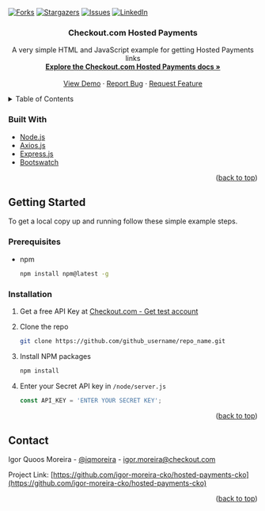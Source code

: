 <div id="top"></div>

[![Forks][forks-shield]][forks-url]
[![Stargazers][stars-shield]][stars-url]
[![Issues][issues-shield]][issues-url]
[![LinkedIn][linkedin-shield]][linkedin-url]

<h3 align="center">Checkout.com Hosted Payments</h3>

  <p align="center">
    A very simple HTML and JavaScript example for getting Hosted Payments links
    <br />
    <a href="https://www.checkout.com/docs/integrate/hosted-payments-page"><strong>Explore the Checkout.com Hosted Payments docs »</strong></a>
    <br />
    <br />
    <a href="https://github.com/igor-moreira-cko/hosted-payments-cko">View Demo</a>
    ·
    <a href="https://github.com/igor-moreira-cko/hosted-payments-cko/issues">Report Bug</a>
    ·
    <a href="https://github.com/igor-moreira-cko/hosted-payments-cko/issues">Request Feature</a>
  </p>
</div>



<!-- TABLE OF CONTENTS -->
<details>
  <summary>Table of Contents</summary>
  <ol>
    <li>
      <a href="#about-the-project">About The Project</a>
      <ul>
        <li><a href="#built-with">Built With</a></li>
      </ul>
    </li>
    <li>
      <a href="#getting-started">Getting Started</a>
      <ul>
        <li><a href="#prerequisites">Prerequisites</a></li>
        <li><a href="#installation">Installation</a></li>
      </ul>
    </li>
    <li><a href="#usage">Usage</a></li>
    <li><a href="#roadmap">Roadmap</a></li>
    <li><a href="#contributing">Contributing</a></li>
    <li><a href="#license">License</a></li>
    <li><a href="#contact">Contact</a></li>
    <li><a href="#acknowledgments">Acknowledgments</a></li>
  </ol>
</details>

### Built With

* [Node.js](https://nodejs.org/)
* [Axios.js](https://axios-http.com/)
* [Express.js](https://expressjs.com/)
* [Bootswatch](https://bootswatch.com)

<p align="right">(<a href="#top">back to top</a>)</p>



<!-- GETTING STARTED -->
## Getting Started

To get a local copy up and running follow these simple example steps.

### Prerequisites


* npm
  ```sh
  npm install npm@latest -g
  ```

### Installation

1. Get a free API Key at [Checkout.com - Get test account](https://www.checkout.com/get-test-account)
2. Clone the repo

   ```sh
   git clone https://github.com/github_username/repo_name.git
   ```

3. Install NPM packages

   ```sh
   npm install
   ```

4. Enter your Secret API key in `/node/server.js`
   
   ```js
   const API_KEY = 'ENTER YOUR SECRET KEY';
   ```

<p align="right">(<a href="#top">back to top</a>)</p>

<!-- CONTACT -->
## Contact

Igor Quoos Moreira - [@iqmoreira](https://twitter.com/iqmoreira) - igor.moreira@checkout.com

Project Link: [https://github.com/igor-moreira-cko/hosted-payments-cko](https://github.com/igor-moreira-cko/hosted-payments-cko)

<p align="right">(<a href="#top">back to top</a>)</p>



<!-- MARKDOWN LINKS & IMAGES -->
<!-- https://www.markdownguide.org/basic-syntax/#reference-style-links -->

[forks-shield]: https://img.shields.io/github/forks/igor-moreira-cko/hosted-payments-cko
[forks-url]: https://github.com/igor-moreira-cko/hosted-payments-cko/network/members
[stars-shield]: https://img.shields.io/github/stars/igor-moreira-cko/hosted-payments-cko
[stars-url]: https://github.com/igor-moreira-cko/hosted-payments-cko/stargazers
[issues-shield]: https://img.shields.io/github/issues/igor-moreira-cko/hosted-payments-cko
[issues-url]: https://github.com/igor-moreira-cko/hosted-payments-cko/issues

[linkedin-shield]: https://img.shields.io/badge/-LinkedIn-black.svg?style=for-the-badge&logo=linkedin&colorB=555
[linkedin-url]: https://linkedin.com/in/igorqm
[product-screenshot]: screenshots/Checkout.png
